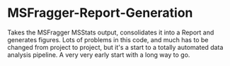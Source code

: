 # MSFragger-Report-Generation
Takes the MSFragger MSStats output, consolidates it into a Report and generates figures.
Lots of problems in this code, and much has to be changed from project to project, but it's a start to a totally automated data analysis pipeline.
A very very early start with a long way to go.
